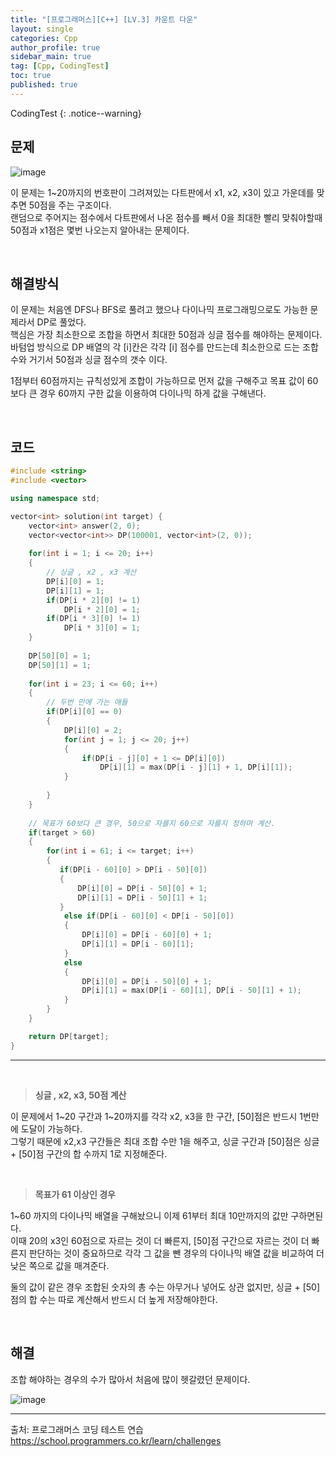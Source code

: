 ```yaml
---
title: "[프로그래머스][C++] [LV.3] 카운트 다운"
layout: single
categories: Cpp
author_profile: true
sidebar_main: true
tag: [Cpp, CodingTest]
toc: true
published: true
---
```


CodingTest
{: .notice--warning}

## 문제

![image](https://github.com/PREADIM/PREADIM.github.io/assets/69719507/aa0236c4-d0eb-4d27-acd9-60f1bb34a11d)


이 문제는 1~20까지의 번호판이 그려져있는 다트판에서 x1, x2, x3이 있고 가운데를 맞추면 50점을 주는 구조이다.    
랜덤으로 주어지는 점수에서 다트판에서 나온 점수를 빼서 0을 최대한 빨리 맞춰야할때 50점과 x1점은 몇번 나오는지 알아내는 문제이다.


<br>


## 해결방식

이 문제는 처음엔 DFS나 BFS로 풀려고 했으나 다이나믹 프로그래밍으로도 가능한 문제라서 DP로 풀었다.   
핵심은 가장 최소한으로 조합을 하면서 최대한 50점과 싱글 점수를 해야하는 문제이다.   
바텀업 방식으로  DP 배열의 각 [i]칸은 각각 [i] 점수를 만드는데 최소한으로 드는 조합수와 거기서 50점과 싱글 점수의 갯수 이다.     

1점부터 60점까지는 규칙성있게 조합이 가능하므로 먼저 값을 구해주고 목표 값이 60보다 큰 경우 60까지 구한 값을 이용하여 다이나믹 하게 값을 구해낸다.


<br>


## 코드


```cpp
#include <string>
#include <vector>

using namespace std;

vector<int> solution(int target) {
    vector<int> answer(2, 0);
    vector<vector<int>> DP(100001, vector<int>(2, 0));
                        
    for(int i = 1; i <= 20; i++)
    {
        // 싱글 , x2 , x3 계산
        DP[i][0] = 1;
        DP[i][1] = 1;
        if(DP[i * 2][0] != 1)
            DP[i * 2][0] = 1;
        if(DP[i * 3][0] != 1)
            DP[i * 3][0] = 1;
    }
    
    DP[50][0] = 1;
    DP[50][1] = 1;
    
    for(int i = 23; i <= 60; i++)
    {
        // 두번 만에 가는 애들
        if(DP[i][0] == 0)
        {
            DP[i][0] = 2;
            for(int j = 1; j <= 20; j++)
            {   
                if(DP[i - j][0] + 1 <= DP[i][0])
                    DP[i][1] = max(DP[i - j][1] + 1, DP[i][1]);            
            }
            
        }      
    }
    
    // 목표가 60보다 큰 경우, 50으로 자를지 60으로 자를지 정하며 계산.
    if(target > 60)
    {
        for(int i = 61; i <= target; i++)
        {
           if(DP[i - 60][0] > DP[i - 50][0])
           {
               DP[i][0] = DP[i - 50][0] + 1;
               DP[i][1] = DP[i - 50][1] + 1;
           }
            else if(DP[i - 60][0] < DP[i - 50][0])
            {
                DP[i][0] = DP[i - 60][0] + 1;
                DP[i][1] = DP[i - 60][1];
            }
            else
            {
                DP[i][0] = DP[i - 50][0] + 1;
                DP[i][1] = max(DP[i - 60][1], DP[i - 50][1] + 1);
            }
        }     
    }

    return DP[target];
}
```
***

<br>

> **싱글 , x2, x3, 50점 계산**

이 문제에서 1~20 구간과 1~20까지를 각각 x2, x3을 한 구간, [50]점은 반드시 1번만에 도달이 가능하다.    
그렇기 때문에 x2,x3 구간들은 최대 조합 수만 1을 해주고, 싱글 구간과 [50]점은 싱글 + [50]점 구간의 합 수까지 1로 지정해준다.

<br>


> **목표가 61 이상인 경우**

1~60 까지의 다이나믹 배열을 구해놨으니 이제 61부터 최대 10만까지의 값만 구하면된다.    
이때 20의 x3인 60점으로 자르는 것이 더 빠른지, [50]점 구간으로 자르는 것이 더 빠른지 판단하는 것이 중요하므로 각각 그 값을 뺀 경우의 다이나믹 배열 값을 비교하여 더 낮은 쪽으로 값을 매겨준다.   

둘의 값이 같은 경우 조합된 숫자의 총 수는 아무거나 넣어도 상관 없지만, 싱글 + [50]점의 합 수는 따로 계산해서 반드시 더 높게 저장해야한다.


<br>


## 해결


조합 해야하는 경우의 수가 많아서 처음에 많이 헷갈렸던 문제이다.


![image](https://github.com/PREADIM/PREADIM.github.io/assets/69719507/ff334fad-c241-49a1-9851-9e4e968ddf81)


***

출처: 프로그래머스 코딩 테스트 연습    
https://school.programmers.co.kr/learn/challenges